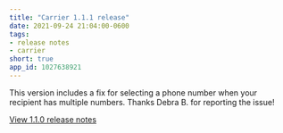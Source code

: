 ```yaml
---
title: "Carrier 1.1.1 release"
date: 2021-09-24 21:04:00-0600
tags:
- release notes
- carrier
short: true
app_id: 1027638921
---
```


This version includes a fix for selecting a phone number when your recipient has multiple numbers. Thanks Debra B. for reporting the issue!

[View 1.1.0 release notes](/2021/09/16/carrier-1.1.0)
